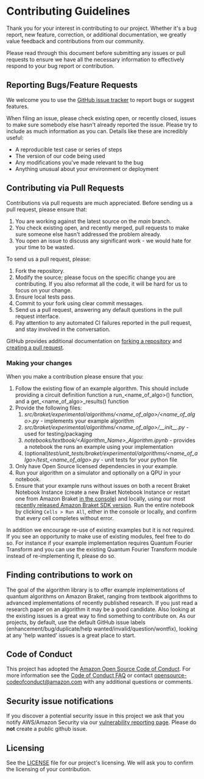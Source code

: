 # Contributing Guidelines

Thank you for your interest in contributing to our project. Whether it's a bug report, new feature, correction, or additional
documentation, we greatly value feedback and contributions from our community.

Please read through this document before submitting any issues or pull requests to ensure we have all the necessary
information to effectively respond to your bug report or contribution.


## Reporting Bugs/Feature Requests

We welcome you to use the [GitHub issue tracker](https://github.com/aws-samples/amazon-braket-algorithm-library/issues) to report bugs or suggest features.

When filing an issue, please check existing open, or recently closed, issues to make sure somebody else hasn't already
reported the issue. Please try to include as much information as you can. Details like these are incredibly useful:

* A reproducible test case or series of steps
* The version of our code being used
* Any modifications you've made relevant to the bug
* Anything unusual about your environment or deployment


## Contributing via Pull Requests
Contributions via pull requests are much appreciated. Before sending us a pull request, please ensure that:

1. You are working against the latest source on the *main* branch.
2. You check existing open, and recently merged, pull requests to make sure someone else hasn't addressed the problem already.
3. You open an issue to discuss any significant work - we would hate for your time to be wasted.

To send us a pull request, please:

1. Fork the repository.
2. Modify the source; please focus on the specific change you are contributing. If you also reformat all the code, it will be hard for us to focus on your change.
3. Ensure local tests pass.
4. Commit to your fork using clear commit messages.
5. Send us a pull request, answering any default questions in the pull request interface.
6. Pay attention to any automated CI failures reported in the pull request, and stay involved in the conversation.

GitHub provides additional documentation on [forking a repository](https://help.github.com/articles/fork-a-repo/) and
[creating a pull request](https://help.github.com/articles/creating-a-pull-request/).


### Making your changes

When you make a contribution please ensure that you:

1.  Follow the existing flow of an example algorithm. This should include providing a circuit definition function a run_<name_of_algo>() function, and a get_<name_of_algo>_results() function
2.  Provide the following files:
    1.  *src/braket/experimental/algorithms/<name_of_algo>/<name_of_algo>.py* - implements your example algorithm
    2.  *src/braket/experimental/algorithms/<name_of_algo>/\_\_init__\.py* - used for testing/packaging
    3.  *notebooks/textbook/<Algorithm_Name>_Algorithm.ipynb* - provides a notebook the runs an example using your implementation
    4.  (optional)*test/unit_tests/braket/experimental/algorithms/<name_of_algo>/test_<name_of_algo>.py* - unit tests for your python file
3.  Only have Open Source licensed dependencies in your example.
4.  Run your algorithm on a simulator and optionally on a QPU in your notebook.
5.  Ensure that your example runs without issues on both a recent Braket Notebook Instance (create a new Braket Notebook Instance or restart one from Amazon Braket [in the console](https://docs.aws.amazon.com/braket/latest/developerguide/braket-get-started-create-notebook.html)) and locally, using our most [recently released Amazon Braket SDK version](https://github.com/aws/amazon-braket-sdk-python/blob/main/README.md#installing-the-amazon-braket-python-sdk). Run the entire notebook by clicking `Cells > Run All`, either in the console or locally, and confirm that every cell completes without error.

In addition we encourage re-use of existing examples but it is not required. If you see an opportunity to make use of existing modules,
feel free to do so. For instance if your example implementation requires Quantum Fourier Transform and you can use the existing
Quantum Fourier Transform module instead of re-implementing it, please do so.


## Finding contributions to work on
The goal of the algorithm library is to offer example implementations of quantum algorithms on Amazon Braket, ranging from textbook algorithms
to advanced implementations of recently published research. If you just read a research paper on an algorithm it may be a good candidate.
Also looking at the existing issues is a great way to find something to contribute on. As our projects, by default, use the default GitHub
issue labels (enhancement/bug/duplicate/help wanted/invalid/question/wontfix), looking at any 'help wanted' issues is a great place to start.


## Code of Conduct
This project has adopted the [Amazon Open Source Code of Conduct](https://aws.github.io/code-of-conduct).
For more information see the [Code of Conduct FAQ](https://aws.github.io/code-of-conduct-faq) or contact
opensource-codeofconduct@amazon.com with any additional questions or comments.


## Security issue notifications
If you discover a potential security issue in this project we ask that you notify AWS/Amazon Security via our [vulnerability reporting page](http://aws.amazon.com/security/vulnerability-reporting/). Please do **not** create a public github issue.


## Licensing

See the [LICENSE](LICENSE) file for our project's licensing. We will ask you to confirm the licensing of your contribution.
